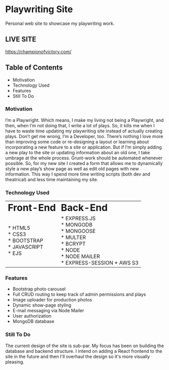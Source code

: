 # Playwriting Site
Personal web site to showcase my playwriting work.

## LIVE SITE
https://championofvictory.com/

## Table of Contents
- Motivation
- Technology Used
- Features
- Still To Do

### Motivation
I’m a Playwright. Which means, I make my living not being a Playwright, and then, when I’m not doing that, I write a lot of plays. So, it kills me when I have to waste time updating my playwriting site instead of actually creating plays. Don’t get me wrong, I’m a Developer, too. There’s nothing I love more than improving some code or re-designing a layout or learning about incorporating a new feature to a site or application. But if I’m simply adding a new play to the site or updating information about an old one, I take umbrage at the whole process. Grunt-work should be automated whenever possible. So, for my new site I created a form that allows me to dynamically style a new play’s show page as well as edit old pages with new information. This way I spend more time writing scripts (both dev and theatrical) and less time maintaining my site.

### Technology Used
<table>
 <tr>
    <td><b style="font-size:30px">Front-End</b></td>
    <td><b style="font-size:30px">Back-End</b></td>
 </tr>
 <tr>
    <td>
    * HTML5<br/>
    * CSS3<br/>
    * BOOTSTRAP<br/>
    * JAVASCRIPT<br/>
    * EJS<br/>
    </td>
    <td>
    * EXPRESS.JS<br/>
    * MONGODB<br/>
    * MONGOOSE<br/>
    * MULTER<br/> 
    * BCRYPT<br/>
    * NODE<br/>
    * NODE MAILER<br/> 
    * EXPRESS-SESSION
    * AWS S3
    </td>
 </tr>
</table>

### Features
- Bootstrap photo carousel
- Full CRUD routing to keep track of admin permissions and plays
- Image uploader for production photos
- Dynamic show-page styling
- E-mail messaging via Node Mailer
- User authorization
- MongoDB database

### Still To Do

The current design of the site is sub-par. My focus has been on building the database and backend structure. I intend on adding a React frontend to the site in the future and then I'll overhaul the design so it's more visually pleasing. 

